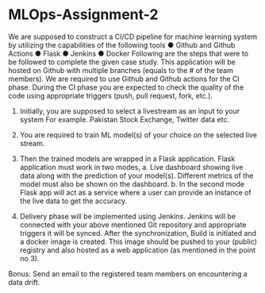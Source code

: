 # MLOps-Assignment-2
We are supposed to construct a CI/CD pipeline for machine learning system by utilizing the
capabilities of the following tools
● Github and Github Actions
● Flask
● Jenkins
● Docker
Following are the steps that were to be followed to complete the given case study. This application
will be hosted on Github with multiple branches (equals to the # of the team members). We are
required to use Github and Github actions for the CI phase. During the CI phase you are
expected to check the quality of the code using appropriate triggers (push, pull request, fork,
etc.).
1. Initially, you are supposed to select a livestream as an input to your system For example.
Pakistan Stock Exchange, Twitter data etc.
2. You are required to train ML model(s) of your choice on the selected live stream.
3. Then the trained models are wrapped in a Flask application. Flask application must work
in two modes,
a. Live dashboard showing live data along with the prediction of your model(s).
Different metrics of the model must also be shown on the dashboard.
b. In the second mode Flask app will act as a service where a user can provide an
instance of the live data to get the accuracy.

4. Delivery phase will be implemented using Jenkins. Jenkins will be connected with your
above mentioned Git repository and appropriate triggers it will be synced. After the
synchronization, Build is initiated and a docker image is created. This image should be
pushed to your (public) registry and also hosted as a web application (as mentioned in the
point no 3).

Bonus:
Send an email to the registered team members on encountering a data drift.
